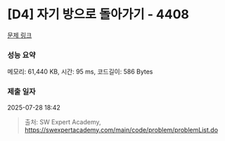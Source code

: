 # [D4] 자기 방으로 돌아가기 - 4408 

[문제 링크](https://swexpertacademy.com/main/code/problem/problemDetail.do?contestProbId=AWNcJ2sapZMDFAV8) 

### 성능 요약

메모리: 61,440 KB, 시간: 95 ms, 코드길이: 586 Bytes

### 제출 일자

2025-07-28 18:42



> 출처: SW Expert Academy, https://swexpertacademy.com/main/code/problem/problemList.do